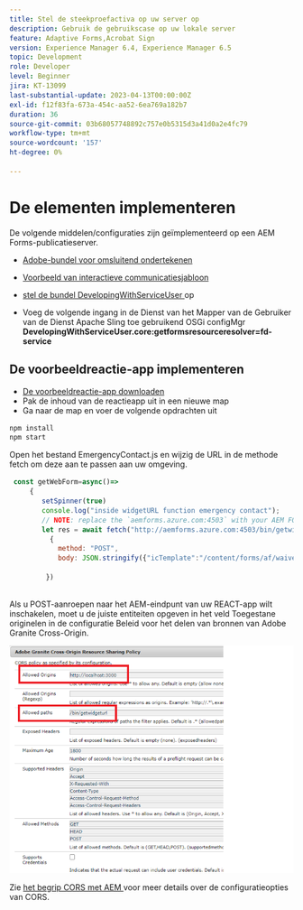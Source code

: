```yaml
---
title: Stel de steekproefactiva op uw server op
description: Gebruik de gebruikscase op uw lokale server
feature: Adaptive Forms,Acrobat Sign
version: Experience Manager 6.4, Experience Manager 6.5
topic: Development
role: Developer
level: Beginner
jira: KT-13099
last-substantial-update: 2023-04-13T00:00:00Z
exl-id: f12f83fa-673a-454c-aa52-6ea769a182b7
duration: 36
source-git-commit: 03b68057748892c757e0b5315d3a41d0a2e4fc79
workflow-type: tm+mt
source-wordcount: '157'
ht-degree: 0%

---
```


# De elementen implementeren

De volgende middelen/configuraties zijn geïmplementeerd op een AEM Forms-publicatieserver.

* [Adobe-bundel voor omsluitend ondertekenen](assets/AcrobatSign.core-1.0.0-SNAPSHOT.jar)

* [Voorbeeld van interactieve communicatiesjabloon](assets/waiver-interactive-communication.zip)
* [ stel de bundel DevelopingWithServiceUser ](https://experienceleague.adobe.com/docs/experience-manager-learn/assets/developingwithserviceuser.zip?lang=nl-NL) op
* Voeg de volgende ingang in de Dienst van het Mapper van de Gebruiker van de Dienst Apache Sling toe gebruikend OSGi configMgr
  **DevelopingWithServiceUser.core:getformsresourceresolver=fd-service**

## De voorbeeldreactie-app implementeren

* [De voorbeeldreactie-app downloaden](assets/mult-step-form1.zip)
* Pak de inhoud van de reactieapp uit in een nieuwe map
* Ga naar de map en voer de volgende opdrachten uit

```java
npm install
npm start
```

Open het bestand EmergencyContact.js en wijzig de URL in de methode fetch om deze aan te passen aan uw omgeving.


```javascript
 const getWebForm=async()=>
     {
        setSpinner(true)
        console.log("inside widgetURL function emergency contact");
        // NOTE: replace the `aemforms.azure.com:4503` with your AEM FORM server
        let res = await fetch("http://aemforms.azure.com:4503/bin/getwidgeturl",
          {
            method: "POST",
            body: JSON.stringify({"icTemplate":"/content/forms/af/waiver/waiver/channels/print","waiver":formData})
                     
         })
 
```

Als u POST-aanroepen naar het AEM-eindpunt van uw REACT-app wilt inschakelen, moet u de juiste entiteiten opgeven in het veld Toegestane originelen in de configuratie Beleid voor het delen van bronnen van Adobe Granite Cross-Origin.

![ cors-setting ](assets/cors-settings.png)

Zie [ het begrip CORS met AEM ](https://experienceleague.adobe.com/docs/experience-manager-learn/foundation/security/understand-cross-origin-resource-sharing.html?lang=nl-NL) voor meer details over de configuratieopties van CORS.
